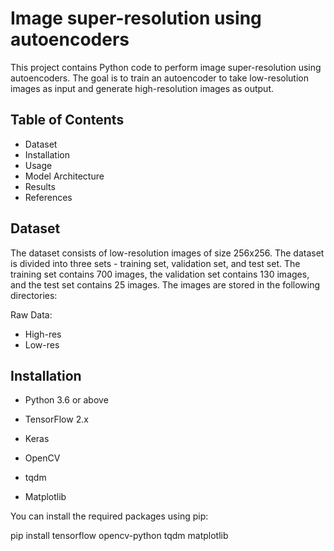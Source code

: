# Image super-resolution using autoencoders

This project contains Python code to perform image super-resolution using autoencoders. The goal is to train an autoencoder to take low-resolution images as input and generate high-resolution images as output.

## Table of Contents
* Dataset
* Installation
* Usage
* Model Architecture
* Results
* References

## Dataset
The dataset consists of low-resolution images of size 256x256. The dataset is divided into three sets - training set, validation set, and test set. The training set contains 700 images, the validation set contains 130 images, and the test set contains 25 images. The images are stored in the following directories: 

Raw Data: 
* High-res
* Low-res


## Installation

* Python 3.6 or above

* TensorFlow 2.x

* Keras

* OpenCV

* tqdm

* Matplotlib

You can install the required packages using pip: 

pip install tensorflow opencv-python tqdm matplotlib
